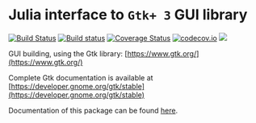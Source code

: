 # Julia interface to `Gtk+ 3` GUI library

[![Build Status](https://travis-ci.org/JuliaGraphics/Gtk.jl.svg?branch=master)](https://travis-ci.org/JuliaGraphics/Gtk.jl)
[![Build status](https://ci.appveyor.com/api/projects/status/yup46w98wv672sag?svg=true)](https://ci.appveyor.com/project/tknopp/gtk-jl)
[![Coverage Status](https://coveralls.io/repos/JuliaGraphics/Gtk.jl/badge.svg)](https://coveralls.io/r/JuliaGraphics/Gtk.jl)
[![codecov.io](https://codecov.io/github/JuliaGraphics/Gtk.jl/coverage.svg?branch=master)](https://codecov.io/github/JuliaGraphics/Gtk.jl?branch=master)
[![](https://img.shields.io/badge/docs-latest-blue.svg)](https://juliagraphics.github.io/Gtk.jl/latest)

GUI building, using the Gtk library: [https://www.gtk.org/](https://www.gtk.org/)

Complete Gtk documentation is available at [https://developer.gnome.org/gtk/stable](https://developer.gnome.org/gtk/stable)

Documentation of this package can be found
[here](https://juliagraphics.github.io/Gtk.jl/latest/).
